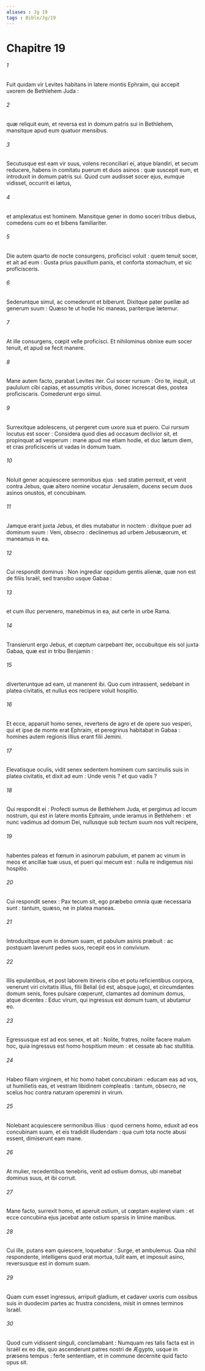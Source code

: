 ```yaml
---
aliases : Jg 19
tags : Bible/Jg/19
---
```


# Chapitre 19

###### 1
Fuit quidam vir Levites habitans in latere montis Ephraim, qui accepit uxorem de Bethlehem Juda :
###### 2
quæ reliquit eum, et reversa est in domum patris sui in Bethlehem, mansitque apud eum quatuor mensibus.
###### 3
Secutusque est eam vir suus, volens reconciliari ei, atque blandiri, et secum reducere, habens in comitatu puerum et duos asinos : quæ suscepit eum, et introduxit in domum patris sui. Quod cum audisset socer ejus, eumque vidisset, occurrit ei lætus,
###### 4
et amplexatus est hominem. Mansitque gener in domo soceri tribus diebus, comedens cum eo et bibens familiariter.
###### 5
Die autem quarto de nocte consurgens, proficisci voluit : quem tenuit socer, et ait ad eum : Gusta prius pauxillum panis, et conforta stomachum, et sic proficisceris.
###### 6
Sederuntque simul, ac comederunt et biberunt. Dixitque pater puellæ ad generum suum : Quæso te ut hodie hic maneas, pariterque lætemur.
###### 7
At ille consurgens, cœpit velle proficisci. Et nihilominus obnixe eum socer tenuit, et apud se fecit manere.
###### 8
Mane autem facto, parabat Levites iter. Cui socer rursum : Oro te, inquit, ut paululum cibi capias, et assumptis viribus, donec increscat dies, postea proficiscaris. Comederunt ergo simul.
###### 9
Surrexitque adolescens, ut pergeret cum uxore sua et puero. Cui rursum locutus est socer : Considera quod dies ad occasum declivior sit, et propinquat ad vesperum : mane apud me etiam hodie, et duc lætum diem, et cras proficisceris ut vadas in domum tuam.
###### 10
Noluit gener acquiescere sermonibus ejus : sed statim perrexit, et venit contra Jebus, quæ altero nomine vocatur Jerusalem, ducens secum duos asinos onustos, et concubinam.
###### 11
Jamque erant juxta Jebus, et dies mutabatur in noctem : dixitque puer ad dominum suum : Veni, obsecro : declinemus ad urbem Jebusæorum, et maneamus in ea.
###### 12
Cui respondit dominus : Non ingrediar oppidum gentis alienæ, quæ non est de filiis Israël, sed transibo usque Gabaa :
###### 13
et cum illuc pervenero, manebimus in ea, aut certe in urbe Rama.
###### 14
Transierunt ergo Jebus, et cœptum carpebant iter, occubuitque eis sol juxta Gabaa, quæ est in tribu Benjamin :
###### 15
diverteruntque ad eam, ut manerent ibi. Quo cum intrassent, sedebant in platea civitatis, et nullus eos recipere voluit hospitio.
###### 16
Et ecce, apparuit homo senex, revertens de agro et de opere suo vesperi, qui et ipse de monte erat Ephraim, et peregrinus habitabat in Gabaa : homines autem regionis illius erant filii Jemini.
###### 17
Elevatisque oculis, vidit senex sedentem hominem cum sarcinulis suis in platea civitatis, et dixit ad eum : Unde venis ? et quo vadis ?
###### 18
Qui respondit ei : Profecti sumus de Bethlehem Juda, et pergimus ad locum nostrum, qui est in latere montis Ephraim, unde ieramus in Bethlehem : et nunc vadimus ad domum Dei, nullusque sub tectum suum nos vult recipere,
###### 19
habentes paleas et fœnum in asinorum pabulum, et panem ac vinum in meos et ancillæ tuæ usus, et pueri qui mecum est : nulla re indigemus nisi hospitio.
###### 20
Cui respondit senex : Pax tecum sit, ego præbebo omnia quæ necessaria sunt : tantum, quæso, ne in platea maneas.
###### 21
Introduxitque eum in domum suam, et pabulum asinis præbuit : ac postquam laverunt pedes suos, recepit eos in convivium.
###### 22
Illis epulantibus, et post laborem itineris cibo et potu reficientibus corpora, venerunt viri civitatis illius, filii Belial (id est, absque jugo), et circumdantes domum senis, fores pulsare cœperunt, clamantes ad dominum domus, atque dicentes : Educ virum, qui ingressus est domum tuam, ut abutamur eo.
###### 23
Egressusque est ad eos senex, et ait : Nolite, fratres, nolite facere malum hoc, quia ingressus est homo hospitium meum : et cessate ab hac stultitia.
###### 24
Habeo filiam virginem, et hic homo habet concubinam : educam eas ad vos, ut humilietis eas, et vestram libidinem compleatis : tantum, obsecro, ne scelus hoc contra naturam operemini in virum.
###### 25
Nolebant acquiescere sermonibus illius : quod cernens homo, eduxit ad eos concubinam suam, et eis tradidit illudendam : qua cum tota nocte abusi essent, dimiserunt eam mane.
###### 26
At mulier, recedentibus tenebris, venit ad ostium domus, ubi manebat dominus suus, et ibi corruit.
###### 27
Mane facto, surrexit homo, et aperuit ostium, ut cœptam expleret viam : et ecce concubina ejus jacebat ante ostium sparsis in limine manibus.
###### 28
Cui ille, putans eam quiescere, loquebatur : Surge, et ambulemus. Qua nihil respondente, intelligens quod erat mortua, tulit eam, et imposuit asino, reversusque est in domum suam.
###### 29
Quam cum esset ingressus, arripuit gladium, et cadaver uxoris cum ossibus suis in duodecim partes ac frustra concidens, misit in omnes terminos Israël.
###### 30
Quod cum vidissent singuli, conclamabant : Numquam res talis facta est in Israël ex eo die, quo ascenderunt patres nostri de Ægypto, usque in præsens tempus : ferte sententiam, et in commune decernite quid facto opus sit.

